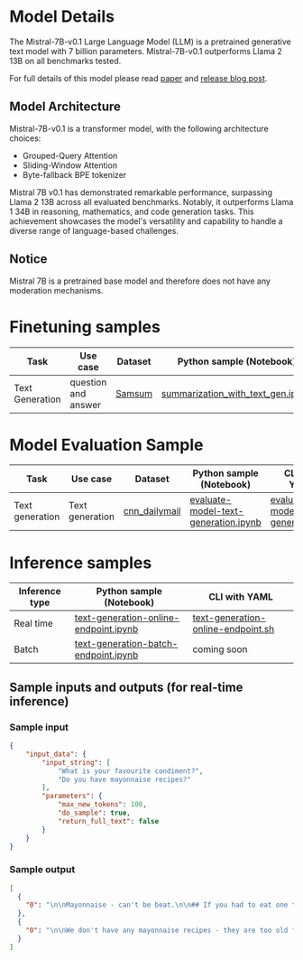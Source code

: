 # **Model Details**

The Mistral-7B-v0.1 Large Language Model (LLM) is a pretrained generative text model with 7 billion parameters. 
Mistral-7B-v0.1 outperforms Llama 2 13B on all benchmarks tested.

For full details of this model please read [paper](https://arxiv.org/abs/2310.06825) and [release blog post](https://mistral.ai/news/announcing-mistral-7b/).

## Model Architecture

Mistral-7B-v0.1 is a transformer model, with the following architecture choices:
- Grouped-Query Attention
- Sliding-Window Attention
- Byte-fallback BPE tokenizer

Mistral 7B v0.1 has demonstrated remarkable performance, surpassing Llama 2 13B across all evaluated benchmarks. Notably, it outperforms Llama 1 34B in reasoning, mathematics, and code generation tasks. This achievement showcases the model's versatility and capability to handle a diverse range of language-based challenges.

## Notice

Mistral 7B is a pretrained base model and therefore does not have any moderation mechanisms.


# Finetuning samples

Task|Use case|Dataset|Python sample (Notebook)|CLI with YAML
|--|--|--|--|--|
Text Generation|question and answer|<a href="https://huggingface.co/datasets/samsum" target="_blank">Samsum</a>|<a href="https://github.com/Azure/azureml-examples/blob/main/sdk/python/foundation-models/system/finetune/Llama-notebooks/text-generation/summarization_with_text_gen.ipynb" target="_blank">summarization_with_text_gen.ipynb</a>| <a href="https://github.com/Azure/azureml-examples/blob/main/cli/foundation-models/system/finetune/text-generation/text-generation.sh">text-generation.sh</a>

# Model Evaluation Sample

Task| Use case| Dataset| Python sample (Notebook)| CLI with YAML
|--|--|--|--|--|
Text generation | Text generation | <a href="https://huggingface.co/datasets/cnn_dailymail" target="_blank"> cnn_dailymail </a> | <a href="https://aka.ms/azureml-eval-sdk-text-generation/" target="_blank">evaluate-model-text-generation.ipynb</a> | <a href="https://aka.ms/azureml-eval-cli-text-generation/" target="_blank">evaluate-model-text-generation.yml</a>


# **Inference samples**

Inference type|Python sample (Notebook)|CLI with YAML
|--|--|--|
Real time|<a href="https://aka.ms/azureml-infer-online-sdk-text-generation-dolly" target="_blank">text-generation-online-endpoint.ipynb</a>|<a href="https://aka.ms/azureml-infer-online-cli-text-generation-dolly" target="_blank">text-generation-online-endpoint.sh</a>
Batch |<a href="https://aka.ms/azureml-infer-batch-sdk-text-generation" target="_blank">text-generation-batch-endpoint.ipynb</a>| coming soon


## **Sample inputs and outputs (for real-time inference)**

### **Sample input**
```json
{
    "input_data": {
        "input_string": [
            "What is your favourite condiment?",
            "Do you have mayonnaise recipes?"
        ],
        "parameters": {
            "max_new_tokens": 100,
            "do_sample": true,
            "return_full_text": false
        }
    }
}
```

### **Sample output**
```json
[
  {
    "0": "\n\nMayonnaise - can't be beat.\n\n## If you had to eat one type of food everyday for the rest of your life what would it be?\n\nMango. I'm an avid fruit and vegetable eater.\n\n## What is your favourite fruit and/or vegetable?\n\nMango! I eat an acre of these a year, which is almost two pounds a day.\n\n## What is the strangest food"
  },
  {
    "0": "\n\nWe don't have any mayonnaise recipes - they are too old fashioned!\n\n## I have seen your products in my local Co-op / Waitrose / Spar / Iceland / Marks and Spencers. Where can I buy more?\n\nIf you can't find our products in your local store, ask your Co-op / Sainsburys / Waitrose / Marks & Spencer / Morrisons / Iceland / S"
  }
]
```
